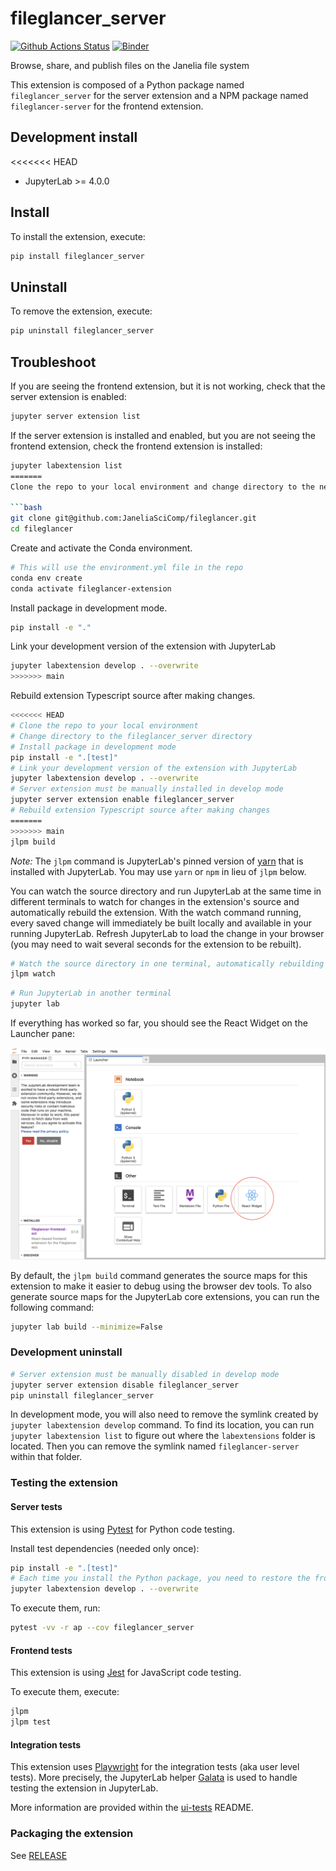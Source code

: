 # fileglancer_server

[![Github Actions Status](https://github.com/JaneliaSciComp/fileglancer/workflows/Build/badge.svg)](https://github.com/JaneliaSciComp/fileglancer/actions/workflows/build.yml)
[![Binder](https://mybinder.org/badge_logo.svg)](https://mybinder.org/v2/gh/JaneliaSciComp/fileglancer/main?urlpath=lab)


Browse, share, and publish files on the Janelia file system

This extension is composed of a Python package named `fileglancer_server`
for the server extension and a NPM package named `fileglancer-server`
for the frontend extension.

## Development install

<<<<<<< HEAD
- JupyterLab >= 4.0.0

## Install

To install the extension, execute:

```bash
pip install fileglancer_server
```

## Uninstall

To remove the extension, execute:

```bash
pip uninstall fileglancer_server
```

## Troubleshoot

If you are seeing the frontend extension, but it is not working, check
that the server extension is enabled:

```bash
jupyter server extension list
```

If the server extension is installed and enabled, but you are not seeing
the frontend extension, check the frontend extension is installed:

```bash
jupyter labextension list
=======
Clone the repo to your local environment and change directory to the new repo folder.

```bash
git clone git@github.com:JaneliaSciComp/fileglancer.git
cd fileglancer
```

Create and activate the Conda environment.

```bash
# This will use the environment.yml file in the repo
conda env create
conda activate fileglancer-extension
```

Install package in development mode.

```bash
pip install -e "."
```

Link your development version of the extension with JupyterLab

```bash
jupyter labextension develop . --overwrite
>>>>>>> main
```

Rebuild extension Typescript source after making changes.

```bash
<<<<<<< HEAD
# Clone the repo to your local environment
# Change directory to the fileglancer_server directory
# Install package in development mode
pip install -e ".[test]"
# Link your development version of the extension with JupyterLab
jupyter labextension develop . --overwrite
# Server extension must be manually installed in develop mode
jupyter server extension enable fileglancer_server
# Rebuild extension Typescript source after making changes
=======
>>>>>>> main
jlpm build
```

_Note:_ The `jlpm` command is JupyterLab's pinned version of
[yarn](https://yarnpkg.com/) that is installed with JupyterLab. You may use
`yarn` or `npm` in lieu of `jlpm` below.

You can watch the source directory and run JupyterLab at the same time in different terminals to watch for changes in the extension's source and automatically rebuild the extension. With the watch command running, every saved change will immediately be built locally and available in your running JupyterLab. Refresh JupyterLab to load the change in your browser (you may need to wait several seconds for the extension to be rebuilt).

```bash
# Watch the source directory in one terminal, automatically rebuilding when needed
jlpm watch
```

```bash
# Run JupyterLab in another terminal
jupyter lab
```

If everything has worked so far, you should see the React Widget on the Launcher pane:

![Screenshot of the JupyterLab Launcher panel. In the bottom section, titled "Other", the square tile with the title "React Widget" is circled](./assets/img/JupyterLab-launcher.png)

By default, the `jlpm build` command generates the source maps for this extension to make it easier to debug using the browser dev tools. To also generate source maps for the JupyterLab core extensions, you can run the following command:

```bash
jupyter lab build --minimize=False
```

### Development uninstall

```bash
# Server extension must be manually disabled in develop mode
jupyter server extension disable fileglancer_server
pip uninstall fileglancer_server
```

In development mode, you will also need to remove the symlink created by `jupyter labextension develop`
command. To find its location, you can run `jupyter labextension list` to figure out where the `labextensions`
folder is located. Then you can remove the symlink named `fileglancer-server` within that folder.

### Testing the extension

#### Server tests

This extension is using [Pytest](https://docs.pytest.org/) for Python code testing.

Install test dependencies (needed only once):

```sh
pip install -e ".[test]"
# Each time you install the Python package, you need to restore the front-end extension link
jupyter labextension develop . --overwrite
```

To execute them, run:

```sh
pytest -vv -r ap --cov fileglancer_server
```

#### Frontend tests

This extension is using [Jest](https://jestjs.io/) for JavaScript code testing.

To execute them, execute:

```sh
jlpm
jlpm test
```

#### Integration tests

This extension uses [Playwright](https://playwright.dev/docs/intro) for the integration tests (aka user level tests).
More precisely, the JupyterLab helper [Galata](https://github.com/jupyterlab/jupyterlab/tree/master/galata) is used to handle testing the extension in JupyterLab.

More information are provided within the [ui-tests](./ui-tests/README.md) README.

### Packaging the extension

See [RELEASE](RELEASE.md)
